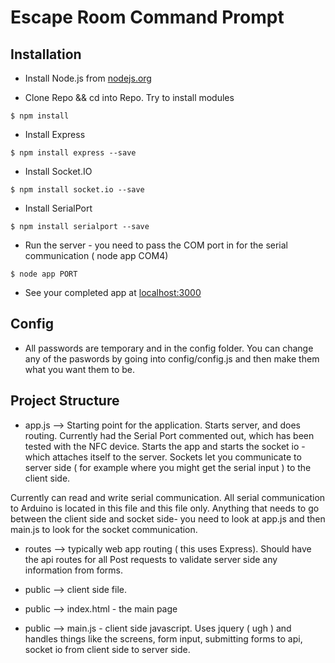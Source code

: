# Escape Room Command Prompt

## Installation

* Install Node.js from [nodejs.org](http://nodejs.org)

* Clone Repo && cd into Repo. Try to install modules 
```shell
$ npm install
```
* Install Express
```shell
$ npm install express --save
```

* Install Socket.IO
```shell
$ npm install socket.io --save
```

* Install SerialPort
```shell
$ npm install serialport --save
```

* Run the server - you need to pass the COM port in for the serial communication ( node app COM4)
```shell
$ node app PORT
```

* See your completed app at [localhost:3000](http://localhost:3000)

## Config
* All passwords are temporary and in the config folder. You can change any of the paswords by going into config/config.js and then make them what you want them to be. 

## Project Structure
* app.js  --> Starting point for the application. Starts server, and does routing. Currently
had the Serial Port commented out, which has been tested with the NFC device. Starts the app and starts the socket io - which attaches itself to the server. Sockets let you communicate to server side ( for example where you might get the serial input ) to the client side. 

Currently can read and write serial communication. All serial communication to Arduino is located in this file and this file only. Anything that needs to go between the client side and socket side- you need to look at app.js and then main.js to look for the socket communication. 

* routes --> typically web app routing ( this uses Express). Should have the api routes for all Post requests to validate server side any information from forms. 

* public --> client side file. 

* public --> index.html - the main page
* public --> main.js - client side javascript. Uses jquery ( ugh ) and handles things like the screens, form input, submitting forms to api, socket io from client side to server side. 
